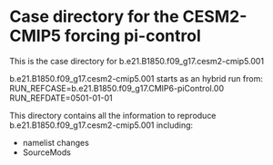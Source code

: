 # Case directory for the CESM2-CMIP5 forcing pi-control 

This is the case directory for b.e21.B1850.f09_g17.cesm2-cmip5.001

b.e21.B1850.f09_g17.cesm2-cmip5.001 starts as an hybrid run from:
RUN_REFCASE=b.e21.B1850.f09_g17.CMIP6-piControl.00
RUN_REFDATE=0501-01-01

This directory contains all the information to reproduce b.e21.B1850.f09_g17.cesm2-cmip5.001 including:
- namelist changes
- SourceMods
